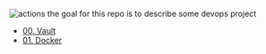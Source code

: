 ![actions](https://github.com/mohamedltaief1994/DummiesDevopsTuto/actions/workflows/main.yml/badge.svg)
the goal for this repo is to describe some devops project
- [00. Vault](https://github.com/mohamedltaief1994/DummiesDevopsTuto/tree/master/Vault)
- [01. Docker](https://github.com/mohamedltaief1994/DummiesDevopsTuto/tree/master/Docker)
